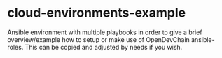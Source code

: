 # cloud-environments-example

Ansible environment with multiple playbooks in order to give a brief overview/example how to setup or make use of OpenDevChain ansible-roles.
This can be copied and adjusted by needs if you wish.